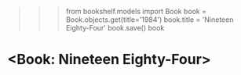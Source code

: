 >>> from bookshelf.models import Book
>>> book = Book.objects.get(title='1984')
>>> book.title = 'Nineteen Eighty-Four'
>>> book.save()
>>> book
# <Book: Nineteen Eighty-Four>
